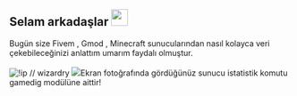 <h2 align="left">Selam arkadaşlar <img src="https://raw.githubusercontent.com/MartinHeinz/MartinHeinz/master/wave.gif" width="30px"></h2>
</li> Bugün size Fivem , Gmod , Minecraft sunucularından nasıl kolayca veri çekebileceğinizi anlattım umarım faydalı olmuştur. </li>
<br /><br />
<img src="https://shw.is-inside.me/63EuoIbl.png" alt="!ip // wizardry"/>
<img src="https://cdn.discordapp.com/emojis/740183704269488249.gif?v=1">Ekran fotoğrafında gördüğünüz sunucu istatistik komutu gamedig modülüne aittir!
